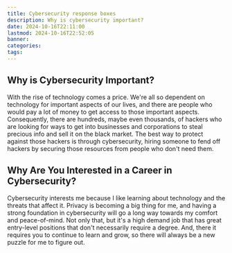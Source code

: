 ```yaml
---
title: Cybersecurity response boxes
description: Why is cybersecurity important?
date: 2024-10-16T22:11:00
lastmod: 2024-10-16T22:52:05
banner: 
categories: 
tags: 
---
```

## Why is Cybersecurity Important?  
  
With the rise of technology comes a price. We're all so dependent on technology for important aspects of our lives, and there are people who would pay a lot of money to get access to those important aspects. Consequently, there are hundreds, maybe even thousands, of hackers who are looking for ways to get into businesses and corporations to steal precious info and sell it on the black market. The best way to protect against those hackers is through cybersecurity, hiring someone to fend off hackers by securing those resources from people who don't need them.  
  
## Why Are You Interested in a Career in Cybersecurity?  
  
Cybersecurity interests me because I like learning about technology and the threats that affect it. Privacy is becoming a big thing for me, and having a strong foundation in cybersecurity will go a long way towards my comfort and peace-of-mind. Not only that, but it's a high demand job that has great entry-level positions that don't necessarily require a degree. And, there it requires you to continue to learn and grow, so there will always be a new puzzle for me to figure out.